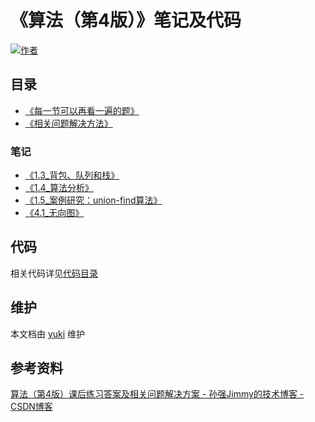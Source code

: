 # 《算法（第4版）》笔记及代码

[![作者](https://img.shields.io/badge/%E4%BD%9C%E8%80%85-KyonHuang-7AD6FD.svg)](http://kyonhuang.top)

## 目录

* [《每一节可以再看一遍的题》](https://github.com/bighuang624/Algorithms-notes/blob/master/每一节可以再看一遍的题.md)
* [《相关问题解决方法》](https://github.com/bighuang624/Algorithms-notes/blob/master/相关问题解决方法.md)

### 笔记

* [《1.3_背包、队列和栈》](https://github.com/bighuang624/Algorithms-notes/blob/master/笔记/1.3_背包、队列和栈.md)
* [《1.4_算法分析》](https://github.com/bighuang624/Algorithms-notes/blob/master/笔记/1.4_算法分析.md)
* [《1.5_案例研究：union-find算法》](https://github.com/bighuang624/Algorithms-notes/blob/master/笔记/1.5_案例研究：union-find算法.md)
* [《4.1_无向图》](https://github.com/bighuang624/Algorithms-notes/blob/master/笔记/4.1_无向图.md)

## 代码

相关代码详见[代码目录](https://github.com/bighuang624/Algorithms-notes/blob/master/code)

## 维护

本文档由 [yuki](https://github.com/bighuang624/yuki) 维护

## 参考资料

[算法（第4版）课后练习答案及相关问题解决方案 - 孙强Jimmy的技术博客 - CSDN博客](http://blog.csdn.net/u013541140/article/details/53222770)

